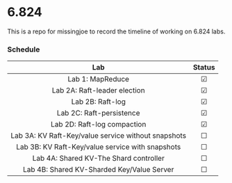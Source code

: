 # 6.824

This is a repo for missingjoe to record the timeline of working on 6.824 labs.

### Schedule

|                         Lab                         | Status  |
| :-------------------------------------------------: | :-----: |
|                  Lab 1: MapReduce                   | &#9745; |
|            Lab 2A: Raft-leader election             | &#9745; |
|                  Lab 2B: Raft-log                   | &#9745; |
|              Lab 2C: Raft-persistence               | &#9745; |
|             Lab 2D: Raft-log compaction             | &#9745; |
| Lab 3A: KV Raft-Key/value service without snapshots | &#9744; |
|  Lab 3B: KV Raft-Key/value service with snapshots   | &#9744; |
|       Lab 4A: Shared KV-The Shard controller        | &#9744; |
|     Lab 4B: Shared KV-Sharded Key/Value Server      | &#9744; |